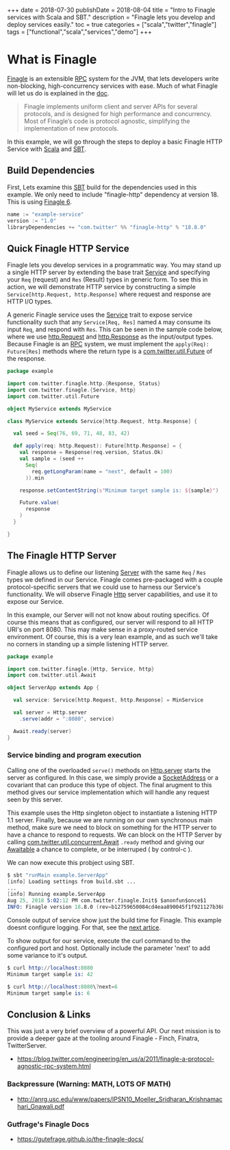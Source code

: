 +++
date = 2018-07-30
publishDate = 2018-08-04
title = "Intro to Finagle services with Scala and SBT."
description = "Finagle lets you develop and deploy services easily."
toc = true
categories = ["scala","twitter","finagle"]
tags = ["functional","scala","services","demo"]
+++

# What is Finagle

[Finagle](https://twitter.github.io/finagle/) is an extensible [RPC](https://en.wikipedia.org/wiki/Remote_procedure_call) system for the JVM, that lets developers write non-blocking, high-concurrency services with ease. Much of what Finagle will let us do is explained in the [doc](https://twitter.github.io/finagle/).

> Finagle implements uniform client and server APIs for several protocols, and is designed for high performance and concurrency. Most of Finagle’s code is protocol agnostic, simplifying the implementation of new protocols.

In this example, we will go through the steps to deploy a basic Finagle HTTP Service with [Scala](https://www.scala-lang.org/) and [SBT](https://www.scala-sbt.org/).

## Build Dependencies

First, Lets examine this [SBT](https://www.scala-sbt.org/) build for the dependencies used in this example. We only need to include "finagle-http" dependency at version 18. This is using [Finagle 6](https://twitter.github.io/finagle/guide/changelog.html).

```c
name := "example-service"
version := "1.0"
libraryDependencies += "com.twitter" %% "finagle-http" % "18.8.0"
```

## Quick Finagle HTTP Service

Finagle lets you develop services in a programmatic way. You may stand up a single HTTP server by extending the base trait [Service](https://twitter.github.io/finagle/guide/ServicesAndFilters.html) and specifying your `Req` (request) and `Res` (Result) types in generic form. To see this in action, we will demonstrate HTTP service by constructing a simple `Service[http.Request, http.Response]` where request and response are HTTP I/O types.

A generic Finagle service uses the [Service](https://twitter.github.io/finagle/guide/ServicesAndFilters.html) trait to expose service functionality such that any `Service[Req, Res]` named `A` may consume its input `Req`, and respond with `Res`. This can be seen in the sample code below, where we use [http.Request](https://twitter.github.io/finagle/docs/com/twitter/finagle/http/Request.html) and [http.Response](https://twitter.github.io/finagle/docs/com/twitter/finagle/http/Response.html) as the input/output types. Because Finagle is an [RPC](https://en.wikipedia.org/wiki/Remote_procedure_call) system, we must implement the `apply(Req): Future[Res]` methods where the return type is a [com.twitter.util.Future](https://twitter.github.io/util/docs/com/twitter/util/Future.html) of the response.

```scala
package example

import com.twitter.finagle.http.{Response, Status}
import com.twitter.finagle.{Service, http}
import com.twitter.util.Future

object MyService extends MyService

class MyService extends Service[http.Request, http.Response] {

  val seed = Seq(76, 69, 71, 48, 83, 42)

  def apply(req: http.Request): Future[http.Response] = {
    val response = Response(req.version, Status.Ok)
    val sample = (seed ++
      Seq(
        req.getLongParam(name = "next", default = 100)
      )).min

    response.setContentString(s"Minimum target sample is: ${sample}")

    Future.value(
      response
    )
  }

}
```

## The Finagle HTTP Server

Finagle allows us to define our listening [Server](https://twitter.github.io/finagle/docs/com/twitter/finagle/server/index.html) with the same `Req` / `Res` types we defined in our Service.
Finagle comes pre-packaged with a couple protocol-specific servers that we could use to harness our Service's functionality. We will observe Finagle [Http](https://twitter.github.io/finagle/guide/Quickstart.html) server capabilities, and use it to expose our Service.

In this example, our Server will not not know about routing specifics. Of course this means that as configured, our server will respond to all HTTP URI's on port 8080. This may make sense in a proxy-routed service environment. Of course, this is a very lean example, and as such we'll take no corners in standing up a simple listening HTTP server.

```scala
package example

import com.twitter.finagle.{Http, Service, http}
import com.twitter.util.Await

object ServerApp extends App {

  val service: Service[http.Request, http.Response] = MinService

  val server = Http.server
    .serve(addr = ":8080", service)

  Await.ready(server)
}
```

### Service binding and program execution

Calling one of the overloaded `serve()` methods on [Http.server](http://http-finagle-server) starts the server as configured. In this case, we simply provide a [SocketAddress](http://socket-address) or a covariant that can produce this type of object.
The final arugment to this method gives our service implementation which will handle any request seen by this server.

This example uses the Http singleton object to instantiate a listening HTTP 1.1 server.
Finally, because we are running on our own synchronous main method, make sure we need to block on something for the HTTP server to have a chance to respond to requests. We can block on the HTTP Server by calling [com.twitter.util.concurrent.Await](https://twitter.github.io/util/docs/com/twitter/util/Await$.html) `.ready` method and giving our [Awaitable](https://twitter.github.io/util/docs/com/twitter/util/Awaitable.html) a chance to complete, or be interruped ( by control-c ).

We can now execute this probject using SBT.

```s
$ sbt "runMain example.ServerApp"
[info] Loading settings from build.sbt ...
...
[info] Running example.ServerApp
Aug 25, 2018 5:02:12 PM com.twitter.finagle.Init$ $anonfun$once$1
INFO: Finagle version 18.8.0 (rev=b12759650084cd4eaa890045f1f921127b368d20) built at 20180806-152739
```

Console output of service show just the build time for Finagle. This example doesnt configure logging. For that, see the [next artice](http://www.google.com/404).

To show output for our service, execute the curl command to the configured port and host. Optionally include the parameter 'next' to add some variance to it's output.

```s
$ curl http://localhost:8080
Minimum target sample is: 42

$ curl http://localhost:8080\?next=6
Minimum target sample is: 6
```

## Conclusion & Links

This was just a very brief overview of a powerful API. Our next mission is to provide a deeper gaze at the tooling around Finagle - Finch, Finatra, TwitterServer.

* https://blog.twitter.com/engineering/en_us/a/2011/finagle-a-protocol-agnostic-rpc-system.html

### Backpressure (Warning: MATH, LOTS OF MATH)

* http://anrg.usc.edu/www/papers/IPSN10_Moeller_Sridharan_Krishnamachari_Gnawali.pdf

### Gutfrage's Finagle Docs

* https://gutefrage.github.io/the-finagle-docs/